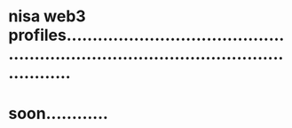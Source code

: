 # nisa web3 profiles...........................................................................................................
# soon............
